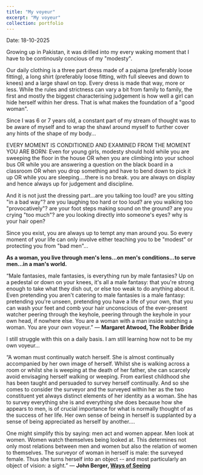 ```yaml
---
title: "My voyeur"
excerpt: "My voyeur"
collection: portfolio
---
```


Date: 18-10-2025

Growing up in Pakistan, it was drilled into my every waking moment that I have to be continously concious of my "modesty". 

Our daily clothing is a three part dress made of a pajama (preferably loose fitting), a long shirt (preferably loose fitting, with full sleeves and down to knees) and a large shawl on top. Every dress is made that way, more or less. While the rules and strictness can vary a bit from family to family, the first and mostly the biggest characterising judgement is how well a girl can hide herself within her dress. That is what makes the foundation of a "good woman". 

Since I was 6 or 7 years old, a constant part of my stream of thought was to be aware of myself and to wrap the shawl around myself to further cover any hints of the shape of my body...


EVERY MOMENT IS CONDITIONED AND EXAMINED FROM THE MOMENT YOU ARE BORN: Even for young girls, modesty should hold while you are sweeping the floor in the house OR when you are climbing into your school bus OR while you are answering a question on the black board in a classroom OR when you drop something and have to bend down to pick it up OR while you are sleeping....there is no break. you are always on display and hence always up for judgement and discipline.    


And it is not just the dressing part...are you talking too loud? are you sitting "in a bad way"? are you laughing too hard or too loud? are you walking too "provocatively"? are your foot steps making sound on the ground? are you crying "too much"? are you looking directly into someone's eyes? why is your hair open?  


Since you exist, you are always up to tempt any man around you. So every moment of your life can only involve either teaching you to be "modest" or protecting you from "bad men"... 


**As a woman, you live through men's lens...on men's conditions...to serve men...in a man's world.**


“Male fantasies, male fantasies, is everything run by male fantasies? Up on a pedestal or down on your knees, it's all a male fantasy: that you're strong enough to take what they dish out, or else too weak to do anything about it. Even pretending you aren't catering to male fantasies is a male fantasy: pretending you're unseen, pretending you have a life of your own, that you can wash your feet and comb your hair unconscious of the ever-present watcher peering through the keyhole, peering through the keyhole in your own head, if nowhere else. You are a woman with a man inside watching a woman. You are your own voyeur.”
― **Margaret Atwood, The Robber Bride** 


I still struggle with this on a daily basis. I am still learning how not to be my own voyeur...


“A woman must continually watch herself. She is almost continually accompanied by her own image of herself. Whilst she is walking across a room or whilst she is weeping at the death of her father, she can scarcely avoid envisaging herself walking or weeping. From earliest childhood she has been taught and persuaded to survey herself continually. And so she comes to consider the surveyor and the surveyed within her as the two constituent yet always distinct elements of her identity as a woman. She has to survey everything she is and everything she does because how she appears to men, is of crucial importance for what is normally thought of as the success of her life. Her own sense of being in herself is supplanted by a sense of being appreciated as herself by another....


One might simplify this by saying: men act and women appear. Men look at women. Women watch themselves being looked at. This determines not only most relations between men and women but also the relation of women to themselves. The surveyor of woman in herself is male: the surveyed female. Thus she turns herself into an object -- and most particularly an object of vision: a sight.”
― **John Berger, [Ways of Seeing](https://www.ways-of-seeing.com/)** 

